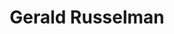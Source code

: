 ---
id: 32
title: 'Gerald Russelman'
description: 'Gerald Russelman is bezorgd om milieu én immigratie. Hij heeft natuurkunde gestudeerd en is gepromoveerd in de psychologie. Zijn belangrijkste hobby is cultuurgeschiedenis.'
keyword: 'Niet-linkse pacifist'
image: avatar.webp
---